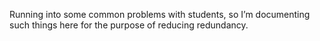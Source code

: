 Running into some common problems with students, so I’m documenting such things here for the purpose of reducing redundancy. 
